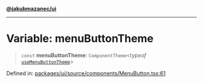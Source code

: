 [**@jakubmazanec/ui**](../README.md)

---

# Variable: menuButtonTheme

> `const` **menuButtonTheme**: `ComponentTheme`\<_typeof_
> [`useMenuButtonTheme`](../functions/useMenuButtonTheme.md)\>

Defined in:
[packages/ui/source/components/MenuButton.tsx:61](https://github.com/jakubmazanec/tools/blob/797379ce98752dc838b82c8398e04d90c58ce9e7/packages/ui/source/components/MenuButton.tsx#L61)
